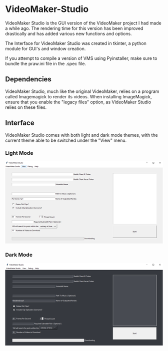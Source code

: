 # VideoMaker-Studio

VideoMaker Studio is the GUI version of the VideoMaker project I had made a while ago. The rendering time for this version has been improved drastically and has added various new functions and options.

The Interface for VideoMaker Studio was created in tkinter, a python module for GUI's and window creation.

If you attempt to compile a version of VMS using Pyinstaller, make sure to bundle the praw.ini file in the .spec file.

## Dependencies

VideoMaker Studio, much like the original VideoMaker, relies on a program called Imagemagick to render its videos. When installing ImageMagick, ensure that you enable the "legacy files" option, as VideoMaker Studio relies on these files.

## Interface

VideoMaker Studio comes with both light and dark mode themes, with the current theme able to be switched under the "View" menu.

### Light Mode
![Light Mode](https://raw.githubusercontent.com/TheTimebike/VideoMaker-Studio/master/images/lightmode.PNG)

### Dark Mode
![Dark Mode](https://raw.githubusercontent.com/TheTimebike/VideoMaker-Studio/master/images/darkmode.PNG)
